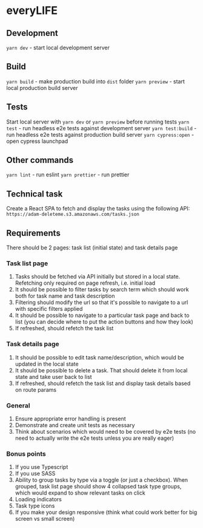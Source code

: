 # everyLIFE

## Development

`yarn dev` - start local development server

## Build

`yarn build` - make production build into `dist` folder
`yarn preview` - start local production build server

## Tests

Start local server with `yarn dev` or `yarn preview` before running tests
`yarn test` - run headless e2e tests against development server
`yarn test:build` - run headless e2e tests against production build server
`yarn cypress:open` - open cypress launchpad

## Other commands

`yarn lint` - run eslint
`yarn prettier` - run prettier

## Technical task

Create a React SPA to fetch and display the tasks using the following API: `https://adam-deleteme.s3.amazonaws.com/tasks.json`

## Requirements

There should be 2 pages: task list (initial state) and task details page

### Task list page

1. Tasks should be fetched via API initially but stored in a local state. Refetching only required on page refresh, i.e. initial load
1. It should be possible to filter tasks by search term which should work both for task name and task description
1. Filtering should modify the url so that it's possible to navigate to a url with specific filters applied
1. It should be possible to navigate to a particular task page and back to list (you can decide where to put the action buttons and how they look)
1. If refreshed, should refetch the task list

### Task details page

1. It should be possible to edit task name/description, which would be updated in the local state
1. It should be possible to delete a task. That should delete it from local state and take user back to list
1. If refreshed, should refetch the task list and display task details based on route params

### General

1. Ensure appropriate error handling is present
1. Demonstrate and create unit tests as necessary
1. Think about scenarios which would need to be covered by e2e tests (no need to actually write the e2e tests unless you are really eager)

### Bonus points

1. If you use Typescript
1. If you use SASS
1. Ability to group tasks by type via a toggle (or just a checkbox). When grouped, task list page should show 4 collapsed task type groups, which would expand to show relevant tasks on click
1. Loading indicators
1. Task type icons
1. If you make your design responsive (think what could work better for big screen vs small screen)
